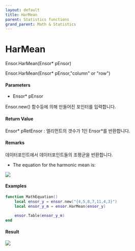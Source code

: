 ```yaml
---
layout: default
title: HarMean
parent: Statistics functions
grand_parent: Math & Statistics
---
```


# HarMean

Ensor.HarMean\(Ensor\* pEnsor\)

Ensor.HarMean\(Ensor\* pEnsor,"column" or "row"\)

#### Parameters

* Ensor\* pEnsor

Ensor.new\(\) 함수등에 의해 만들어진 포인터를 입력합니다.

#### Return Value

Ensor\* pRetEnsor : 엘리먼트의 갯수가 1인 Ensor\*를 반환합니다.

#### Remarks

데이터포인트에서 데이터포인트들의 조평균을 반환합니다.

* The equation for the harmonic mean is:

![](/StatisticsAPI/HarMeanFunc.png)

#### Examples

```lua
function MathEquation()
 	local ensor_y = ensor.new("{4,5,8,7,11,4,3}")
	local ensor_y_m = ensor.HarMean(ensor_y)

 	ensor.Table(ensor_y_m)
end
```

#### Result

![](/StatisticsAPI/HarMeanResult.png)

